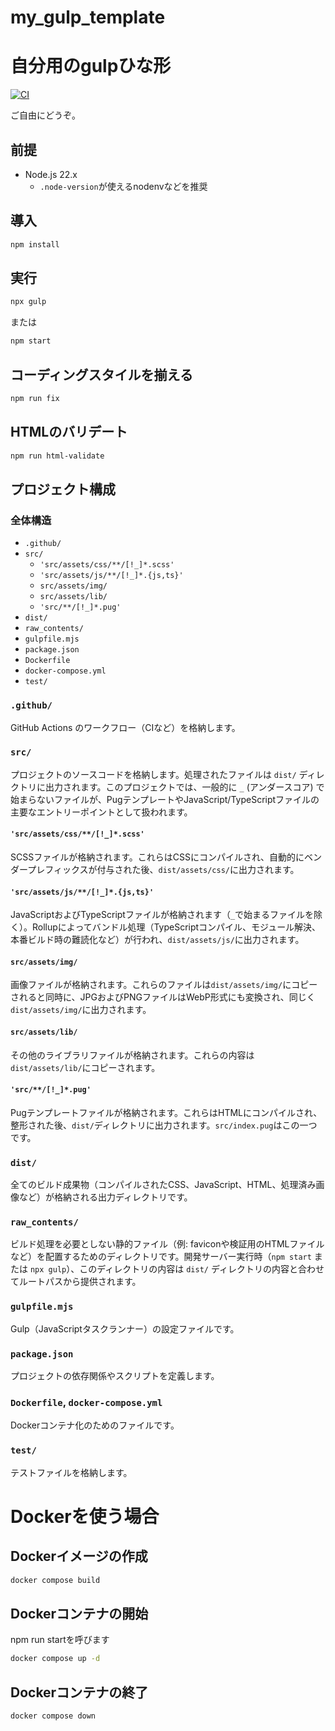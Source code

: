 my_gulp_template
=====================

# 自分用のgulpひな形

[![CI](https://github.com/novogrammer/my_gulp_template/actions/workflows/ci.yaml/badge.svg)](https://github.com/novogrammer/my_gulp_template/actions/workflows/ci.yaml)

ご自由にどうぞ。

## 前提
* Node.js 22.x
    * `.node-version`が使えるnodenvなどを推奨


## 導入
```bash
npm install
```

## 実行
```bash
npx gulp
```
または
```bash
npm start
```

## コーディングスタイルを揃える
```bash
npm run fix
```

## HTMLのバリデート

```bash
npm run html-validate
```

## プロジェクト構成

### 全体構造
* `.github/`
* `src/`
    * `'src/assets/css/**/[!_]*.scss'`
    * `'src/assets/js/**/[!_]*.{js,ts}'`
    * `src/assets/img/`
    * `src/assets/lib/`
    * `'src/**/[!_]*.pug'`
* `dist/`
* `raw_contents/`
* `gulpfile.mjs`
* `package.json`
* `Dockerfile`
* `docker-compose.yml`
* `test/`

### `.github/`
GitHub Actions のワークフロー（CIなど）を格納します。

### `src/`
プロジェクトのソースコードを格納します。処理されたファイルは `dist/` ディレクトリに出力されます。このプロジェクトでは、一般的に `_` (アンダースコア) で始まらないファイルが、PugテンプレートやJavaScript/TypeScriptファイルの主要なエントリーポイントとして扱われます。

#### `'src/assets/css/**/[!_]*.scss'`
SCSSファイルが格納されます。これらはCSSにコンパイルされ、自動的にベンダープレフィックスが付与された後、`dist/assets/css/`に出力されます。

#### `'src/assets/js/**/[!_]*.{js,ts}'`
JavaScriptおよびTypeScriptファイルが格納されます（`_`で始まるファイルを除く）。Rollupによってバンドル処理（TypeScriptコンパイル、モジュール解決、本番ビルド時の難読化など）が行われ、`dist/assets/js/`に出力されます。

#### `src/assets/img/`
画像ファイルが格納されます。これらのファイルは`dist/assets/img/`にコピーされると同時に、JPGおよびPNGファイルはWebP形式にも変換され、同じく`dist/assets/img/`に出力されます。

#### `src/assets/lib/`
その他のライブラリファイルが格納されます。これらの内容は`dist/assets/lib/`にコピーされます。

#### `'src/**/[!_]*.pug'`
Pugテンプレートファイルが格納されます。これらはHTMLにコンパイルされ、整形された後、`dist/`ディレクトリに出力されます。`src/index.pug`はこの一つです。

### `dist/`
全てのビルド成果物（コンパイルされたCSS、JavaScript、HTML、処理済み画像など）が格納される出力ディレクトリです。

### `raw_contents/`
ビルド処理を必要としない静的ファイル（例: faviconや検証用のHTMLファイルなど）を配置するためのディレクトリです。開発サーバー実行時（`npm start` または `npx gulp`）、このディレクトリの内容は `dist/` ディレクトリの内容と合わせてルートパスから提供されます。

### `gulpfile.mjs`
Gulp（JavaScriptタスクランナー）の設定ファイルです。

### `package.json`
プロジェクトの依存関係やスクリプトを定義します。

### `Dockerfile`, `docker-compose.yml`
Dockerコンテナ化のためのファイルです。

### `test/`
テストファイルを格納します。

# Dockerを使う場合

## Dockerイメージの作成
```bash
docker compose build
```
## Dockerコンテナの開始
npm run startを呼びます
```bash
docker compose up -d
```
## Dockerコンテナの終了
```bash
docker compose down
```

